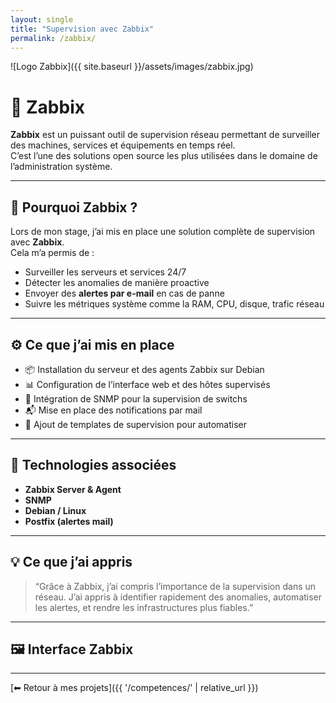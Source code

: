 ```yaml
---
layout: single
title: "Supervision avec Zabbix"
permalink: /zabbix/
---
```

![Logo Zabbix]({{ site.baseurl }}/assets/images/zabbix.jpg)

# 📡 Zabbix

**Zabbix** est un puissant outil de supervision réseau permettant de surveiller des machines, services et équipements en temps réel.  
C’est l’une des solutions open source les plus utilisées dans le domaine de l’administration système.

---

## 🧠 Pourquoi Zabbix ?

Lors de mon stage, j’ai mis en place une solution complète de supervision avec **Zabbix**.  
Cela m’a permis de :

- Surveiller les serveurs et services 24/7
- Détecter les anomalies de manière proactive
- Envoyer des **alertes par e-mail** en cas de panne
- Suivre les métriques système comme la RAM, CPU, disque, trafic réseau

---

## ⚙️ Ce que j’ai mis en place

- 📦 Installation du serveur et des agents Zabbix sur Debian
- 📊 Configuration de l’interface web et des hôtes supervisés
- 📡 Intégration de SNMP pour la supervision de switchs
- 📬 Mise en place des notifications par mail
- 📁 Ajout de templates de supervision pour automatiser

---

## 🧩 Technologies associées

- **Zabbix Server & Agent**
- **SNMP**
- **Debian / Linux**
- **Postfix (alertes mail)**

---

## 💡 Ce que j’ai appris

> “Grâce à Zabbix, j’ai compris l’importance de la supervision dans un réseau. J’ai appris à identifier rapidement des anomalies, automatiser les alertes, et rendre les infrastructures plus fiables.”

---

## 🖼️ Interface Zabbix

---

[⬅ Retour à mes projets]({{ '/competences/' | relative_url }})
